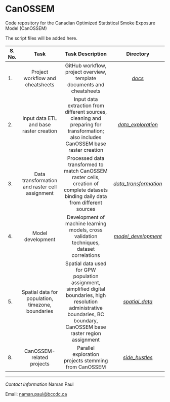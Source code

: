# CanOSSEM
Code repository for the Canadian Optimized Statistical Smoke Exposure Model (CanOSSEM)

The script files will be added here. 

|S. No.| Task | Task Description | Directory|
|--------|:--------------------:|:--------------------------------:|:-----------------:|
|1. |Project workflow and cheatsheets| GitHub workflow, project overview, template documents and cheatsheets| [*docs*](https://github.com/namanpaul/CanOSSEM/tree/master/docs)
|2. |Input data ETL and base raster creation| Input data extraction from different sources, cleaning and preparing for transformation; also includes CanOSSEM base raster creation | [*data_exploration*](https://github.com/namanpaul/CanOSSEM/tree/master/data_exploration)|
|3. |Data transformation and raster cell assignment| Processed data transformed to match CanOSSEM raster cells, creation of complete datasets binding daily data from different sources | [*data_transformation*](https://github.com/namanpaul/CanOSSEM/tree/master/data_transformation)|
|4. |Model development| Development of machine learning models, cross validation techniques, dataset correlations  | [*model_development*](https://github.com/namanpaul/CanOSSEM/tree/master/model_development)|
|5. |Spatial data for population, timezone, boundaries| Spatial data used for GPW population assignment, simplified digital boundaries, high resolution administrative boundaries, BC boundary, CanOSSEM base raster region assignment  | [*spatial_data*](https://github.com/namanpaul/CanOSSEM/tree/master/spatial_data)|
|8. |CanOSSEM-related projects| Parallel exploration projects stemming from CanOSSEM  | [*side_hustles*](https://github.com/namanpaul/CanOSSEM/tree/master/side_hustles)|


---
*Contact Information*
Naman Paul

Email: naman.paul@bccdc.ca